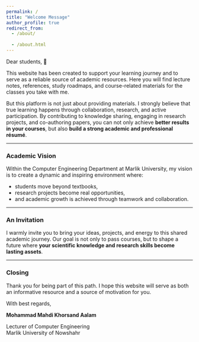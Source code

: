 ```yaml
---
permalink: /
title: "Welcome Message"
author_profile: true
redirect_from: 
  - /about/
  
  - /about.html
---
```




Dear students, 🌱  

This website has been created to support your learning journey and to serve as a reliable source of academic resources. Here you will find lecture notes, references, study roadmaps, and course-related materials for the classes you take with me.  

But this platform is not just about providing materials. I strongly believe that true learning happens through collaboration, research, and active participation. By contributing to knowledge sharing, engaging in research projects, and co-authoring papers, you can not only achieve **better results in your courses**, but also **build a strong academic and professional résumé**.  

---

### Academic Vision
Within the Computer Engineering Department at Marlik University, my vision is to create a dynamic and inspiring environment where:  
- students move beyond textbooks,  
- research projects become real opportunities,  
- and academic growth is achieved through teamwork and collaboration.  

---

### An Invitation
I warmly invite you to bring your ideas, projects, and energy to this shared academic journey. Our goal is not only to pass courses, but to shape a future where **your scientific knowledge and research skills become lasting assets**.  

---

### Closing
Thank you for being part of this path. I hope this website will serve as both an informative resource and a source of motivation for you.  

With best regards,  

**Mohammad Mahdi Khorsand Aalam**  

Lecturer of Computer Engineering  
Marlik University of Nowshahr